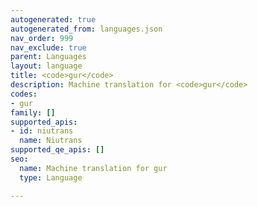```yaml
---
autogenerated: true
autogenerated_from: languages.json
nav_order: 999
nav_exclude: true
parent: Languages
layout: language
title: <code>gur</code>
description: Machine translation for <code>gur</code>
codes:
- gur
family: []
supported_apis:
- id: niutrans
  name: Niutrans
supported_qe_apis: []
seo:
  name: Machine translation for gur
  type: Language

---
```


